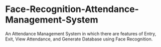 # Face-Recognition-Attendance-Management-System
An Attendance Management System in which there are features of Entry, Exit, View Attendance, and Generate Database using Face Recognition.
